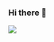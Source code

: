 
### Hi there 👋
<img src="https://img.shields.io/badge/html5%20-%23E34F26.svg?&style=for-the-badge&logo=html5&logoColor=white"/>

<!--
**taofik-adeniyi/taofik-adeniyi** is a ✨ _special_ ✨ repository because its `README.md` (this file) appears on your GitHub profile.

Here are some ideas to get you started:

- 🔭 I’m currently working on ...
- 🌱 I’m currently learning ...
- 👯 I’m looking to collaborate on ...
- 🤔 I’m looking for help with ...
- 💬 Ask me about ...
- 📫 How to reach me: ...
- 😄 Pronouns: ...
- ⚡ Fun fact: ...
-->
